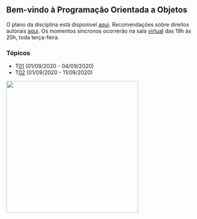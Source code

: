 ## Bem-vindo à Programação Orientada a Objetos

O plano da disciplina está disponível [aqui](./media/plano-poo.pdf). Recomendações sobre direitos autorais [aqui](./media/recomendacao-prograd.pdf). Os
momentos síncronos ocorrerão na sala [virtual](https://meet.google.com/lookup/awkznsp2o3) das 19h às 20h, toda terça-feira.

### Tópicos

- T[01](topicos/01.md) (01/09/2020 - 04/09/2020)
- T[02](topicos/02.md) (01/09/2020 - 11/09/2020)

<img src="https://github.com/kyriosdata/oo/raw/master/media/flyier-poo.png" width="350">
